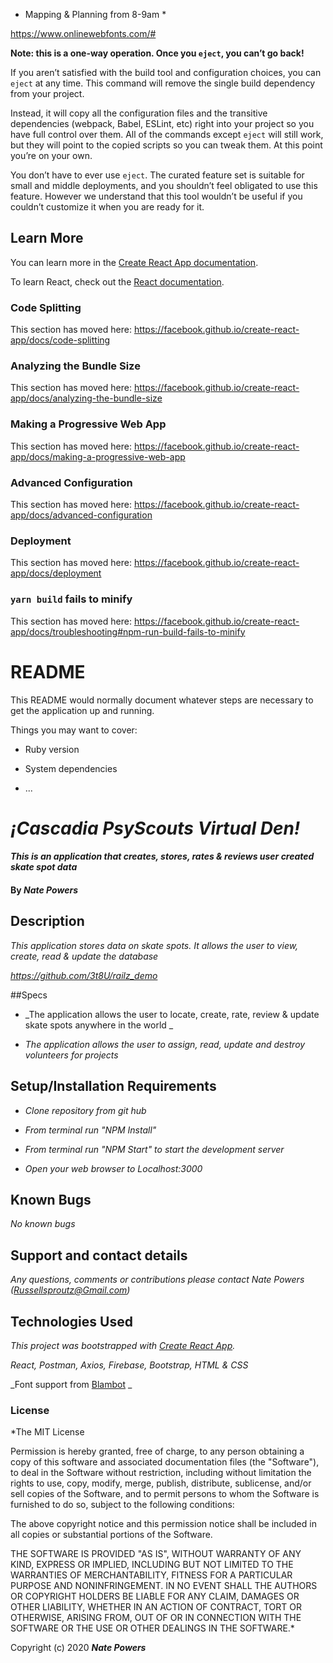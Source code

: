
* Mapping & Planning from 8-9am *





https://www.onlinewebfonts.com/#












**Note: this is a one-way operation. Once you `eject`, you can’t go back!**

If you aren’t satisfied with the build tool and configuration choices, you can `eject` at any time. This command will remove the single build dependency from your project.

Instead, it will copy all the configuration files and the transitive dependencies (webpack, Babel, ESLint, etc) right into your project so you have full control over them. All of the commands except `eject` will still work, but they will point to the copied scripts so you can tweak them. At this point you’re on your own.

You don’t have to ever use `eject`. The curated feature set is suitable for small and middle deployments, and you shouldn’t feel obligated to use this feature. However we understand that this tool wouldn’t be useful if you couldn’t customize it when you are ready for it.

## Learn More

You can learn more in the [Create React App documentation](https://facebook.github.io/create-react-app/docs/getting-started).

To learn React, check out the [React documentation](https://reactjs.org/).

### Code Splitting

This section has moved here: https://facebook.github.io/create-react-app/docs/code-splitting

### Analyzing the Bundle Size

This section has moved here: https://facebook.github.io/create-react-app/docs/analyzing-the-bundle-size

### Making a Progressive Web App

This section has moved here: https://facebook.github.io/create-react-app/docs/making-a-progressive-web-app

### Advanced Configuration

This section has moved here: https://facebook.github.io/create-react-app/docs/advanced-configuration

### Deployment

This section has moved here: https://facebook.github.io/create-react-app/docs/deployment

### `yarn build` fails to minify

This section has moved here: https://facebook.github.io/create-react-app/docs/troubleshooting#npm-run-build-fails-to-minify

# README

This README would normally document whatever steps are necessary to get the
application up and running.

Things you may want to cover:

* Ruby version

* System dependencies













* ...

# _¡Cascadia PsyScouts Virtual Den!_

#### _This is an application that creates, stores, rates & reviews user created skate spot data_

#### By _**Nate Powers**_

## Description

_This application stores data on skate spots. It allows the user to view, create, read & update the database_

_https://github.com/3t8U/railz_demo_

##Specs

* _The application allows the user to locate, create, rate, review & update skate spots anywhere in the world _

* _The application allows the user to assign, read, update and destroy volunteers for projects_








## Setup/Installation Requirements

* _Clone repository from git hub_

* _From terminal run "NPM Install"_

* _From terminal run "NPM Start" to start the development server_

* _Open your web browser to Localhost:3000_


## Known Bugs

_No known bugs_

## Support and contact details

_Any questions, comments or contributions please contact Nate Powers (Russellsproutz@Gmail.com)_

## Technologies Used

_This project was bootstrapped with [Create React App](https://github.com/facebook/create-react-app)._

_React, Postman, Axios, Firebase, Bootstrap, HTML & CSS_

_Font support from [Blambot](https://blambot.com/) _

### License

*The MIT License


Permission is hereby granted, free of charge, to any person obtaining a copy
of this software and associated documentation files (the "Software"), to deal
in the Software without restriction, including without limitation the rights
to use, copy, modify, merge, publish, distribute, sublicense, and/or sell
copies of the Software, and to permit persons to whom the Software is
furnished to do so, subject to the following conditions:

The above copyright notice and this permission notice shall be included in
all copies or substantial portions of the Software.

THE SOFTWARE IS PROVIDED "AS IS", WITHOUT WARRANTY OF ANY KIND, EXPRESS OR
IMPLIED, INCLUDING BUT NOT LIMITED TO THE WARRANTIES OF MERCHANTABILITY,
FITNESS FOR A PARTICULAR PURPOSE AND NONINFRINGEMENT. IN NO EVENT SHALL THE
AUTHORS OR COPYRIGHT HOLDERS BE LIABLE FOR ANY CLAIM, DAMAGES OR OTHER
LIABILITY, WHETHER IN AN ACTION OF CONTRACT, TORT OR OTHERWISE, ARISING FROM,
OUT OF OR IN CONNECTION WITH THE SOFTWARE OR THE USE OR OTHER DEALINGS IN
THE SOFTWARE.*

Copyright (c) 2020 **_Nate Powers_**
